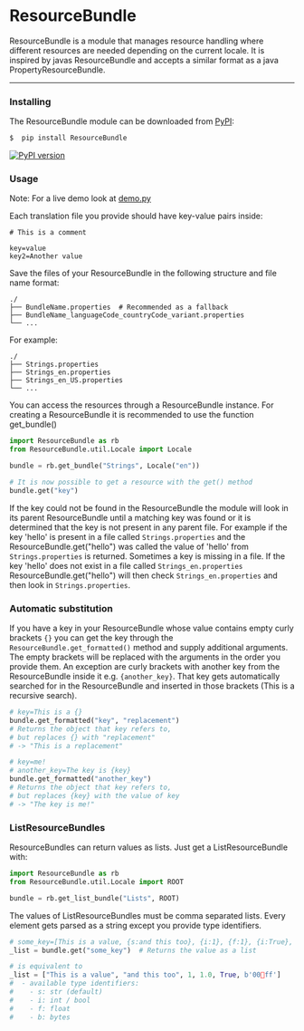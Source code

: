 # ResourceBundle

ResourceBundle is a module that manages resource handling where different resources are needed depending on the current locale.
It is inspired by javas ResourceBundle and accepts a similar format as a java PropertyResourceBundle.

---
### Installing

The ResourceBundle module can be downloaded from [PyPI](https://pypi.org/project/ResourceBundle):

```bash
$  pip install ResourceBundle
```

[![PyPI version](https://img.shields.io/badge/pypi-v1.0.3-yellow)](https://pypi.org/project/ResourceBundle)

### Usage

Note: For a live demo look at [demo.py](https://github.com/felix-zenk/ResourceBundle/blob/main/demo.py)

Each translation file you provide should have key-value pairs inside:
```
# This is a comment

key=value
key2=Another value
```

Save the files of your ResourceBundle in the following structure and file name format:
```
./
├── BundleName.properties  # Recommended as a fallback
├── BundleName_languageCode_countryCode_variant.properties
└── ...
```

For example:
```
./
├── Strings.properties
├── Strings_en.properties
├── Strings_en_US.properties
└── ...
```

You can access the resources through a ResourceBundle instance.
For creating a ResourceBundle it is recommended to use the function get_bundle()

```python
import ResourceBundle as rb
from ResourceBundle.util.Locale import Locale

bundle = rb.get_bundle("Strings", Locale("en"))

# It is now possible to get a resource with the get() method
bundle.get("key")
```

If the key could not be found in the ResourceBundle the module will look in its parent ResourceBundle until a matching key was found or it is determined that the key is not present in any parent file.
For example if the key 'hello' is present in a file called ```Strings.properties``` and the ResourceBundle.get("hello") was called the value of 'hello' from ```Strings.properties``` is returned.
Sometimes a key is missing in a file. If the key 'hello' does not exist in a file called ```Strings_en.properties``` ResourceBundle.get("hello") will then check ```Strings_en.properties``` and then look in ```Strings.properties```.

### Automatic substitution

If you have a key in your ResourceBundle whose value contains empty curly brackets ``{}`` you can get the key through the ``ResourceBundle.get_formatted()`` method and supply additional arguments.
The empty brackets will be replaced with the arguments in the order you provide them.
An exception are curly brackets with another key from the ResourceBundle inside it e.g. ``{another_key}``. That key gets automatically searched for in the ResourceBundle and inserted in those brackets (This is a recursive search).

```python
# key=This is a {}
bundle.get_formatted("key", "replacement")
# Returns the object that key refers to,
# but replaces {} with "replacement"
# -> "This is a replacement"

# key=me!
# another_key=The key is {key}
bundle.get_formatted("another_key")
# Returns the object that key refers to,
# but replaces {key} with the value of key
# -> "The key is me!"
```

### ListResourceBundles

ResourceBundles can return values as lists. Just get a ListResourceBundle with:

```python
import ResourceBundle as rb
from ResourceBundle.util.Locale import ROOT

bundle = rb.get_list_bundle("Lists", ROOT)
```

The values of ListResourceBundles must be comma separated lists. Every element gets parsed as a string except you provide type identifiers.

```python
# some_key=[This is a value, {s:and this too}, {i:1}, {f:1}, {i:True}, {b:00🐧ff}]
_list = bundle.get("some_key")  # Returns the value as a list

# is equivalent to
_list = ["This is a value", "and this too", 1, 1.0, True, b'00🐧ff']
#  - available type identifiers:
#    - s: str (default)
#    - i: int / bool
#    - f: float
#    - b: bytes
```

